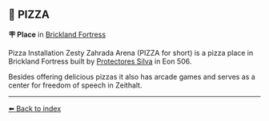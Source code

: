 ## 🍕 PIZZA

**🪧 Place** in [Brickland Fortress](../refs/brickland_fortress.md)

Pizza Installation Zesty Zahrada Arena (PIZZA for short) is a pizza place in Brickland Fortress built by [Protectores Silva](../refs/protectores_silva.md) in Eon 506.

Besides offering delicious pizzas it also has arcade games and serves as a center for freedom of speech in Zeithalt.


----------
[⬅️ Back to index](../refs/index.md#b910_s)